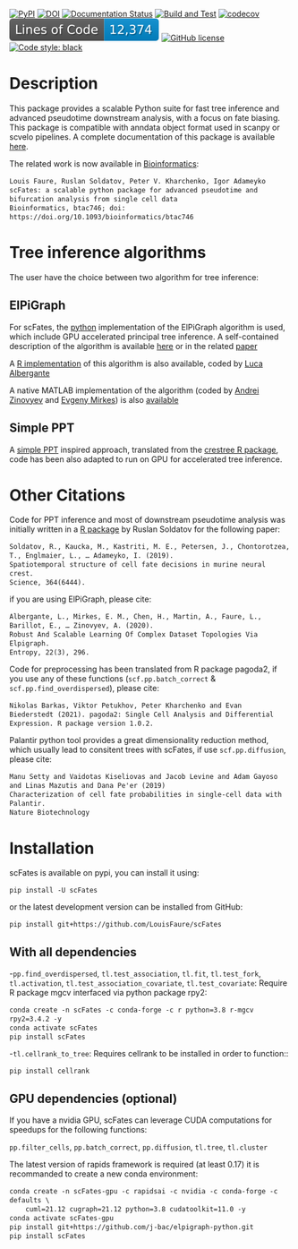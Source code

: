 [![PyPI](https://img.shields.io/pypi/v/scFates.svg)](https://pypi.python.org/pypi/scFates/)
[![DOI](https://img.shields.io/badge/DOI-10.1093/bioinformatics/btac746-blue)](https://doi.org/10.1093/bioinformatics/btac746)
[![Documentation Status](https://readthedocs.org/projects/scfates/badge/?version=latest)](https://scfates.readthedocs.io/en/latest/?badge=latest)
[![Build and Test](https://github.com/LouisFaure/scFates/actions/workflows/load_test_upload.yml/badge.svg)](https://github.com/LouisFaure/scFates/actions/workflows/load_test_upload.yml)
[![codecov](https://codecov.io/gh/LouisFaure/scFates/branch/master/graph/badge.svg)](https://codecov.io/gh/LouisFaure/scFates)
[![Line count](https://raw.githubusercontent.com/LouisFaure/scFates/linecount/badge.svg)](https://github.com/LouisFaure/scFates/tree/master/scFates)
[![GitHub license](https://img.shields.io/github/license/LouisFaure/scFates)](https://github.com/LouisFaure/scFates/blob/master/LICENSE)
[![Code style: black](https://img.shields.io/badge/code%20style-black-000000.svg)](https://github.com/psf/black)

Description
===========

This package provides a scalable Python suite for fast tree inference and advanced pseudotime downstream analysis, with a focus on fate biasing. This package is compatible with anndata object format used in scanpy or scvelo pipelines. A complete documentation of this package is available [here](https://scfates.readthedocs.io/en/latest).

The related work is now available in [Bioinformatics](https://doi.org/10.1093/bioinformatics/btac746):

    Louis Faure, Ruslan Soldatov, Peter V. Kharchenko, Igor Adameyko
    scFates: a scalable python package for advanced pseudotime and bifurcation analysis from single cell data
    Bioinformatics, btac746; doi: https://doi.org/10.1093/bioinformatics/btac746


Tree inference algorithms
=========================

The user have the choice between two algorithm for tree inference:

## ElPiGraph

For scFates, the [python](https://github.com/j-bac/elpigraph-python/) implementation of the ElPiGraph algorithm is used, which include GPU accelerated principal tree inference. A self-contained description of the algorithm is available [here](https://github.com/auranic/Elastic-principal-graphs/blob/master/ElPiGraph_Methods.pdf) or in the related [paper](https://www.mdpi.com/1099-4300/22/3/296)

A [R implementation](https://github.com/Albluca/ElPiGraph.R) of this algorithm is also available, coded by [Luca Albergante](https://github.com/Albluca)

A native MATLAB implementation of the algorithm (coded by [Andrei
Zinovyev](https://github.com/auranic/) and [Evgeny
Mirkes](https://github.com/Mirkes)) is also
[available](https://github.com/auranic/Elastic-principal-graphs)

## Simple PPT

A [simple PPT](https://www.acsu.buffalo.edu/~yijunsun/lab/Paper/simplePPT.pdf) inspired approach, translated from the [crestree R package](https://github.com/hms-dbmi/crestree), code has been also adapted to run on GPU for accelerated tree inference.

Other Citations
============

Code for PPT inference and most of downstream pseudotime analysis was initially written in a [R package](https://github.com/hms-dbmi/crestree) by Ruslan Soldatov for the following paper:

    Soldatov, R., Kaucka, M., Kastriti, M. E., Petersen, J., Chontorotzea, T., Englmaier, L., … Adameyko, I. (2019).
    Spatiotemporal structure of cell fate decisions in murine neural crest.
    Science, 364(6444).

if you are using ElPiGraph, please cite:

    Albergante, L., Mirkes, E. M., Chen, H., Martin, A., Faure, L., Barillot, E., … Zinovyev, A. (2020).
    Robust And Scalable Learning Of Complex Dataset Topologies Via Elpigraph.
    Entropy, 22(3), 296.

Code for preprocessing has been translated from R package pagoda2, if you use any of these functions (`scf.pp.batch_correct` & `scf.pp.find_overdispersed`), please cite:

    Nikolas Barkas, Viktor Petukhov, Peter Kharchenko and Evan
    Biederstedt (2021). pagoda2: Single Cell Analysis and Differential
    Expression. R package version 1.0.2.

Palantir python tool provides a great dimensionality reduction method, which usually lead to consitent trees with scFates, if use `scf.pp.diffusion`, please cite:

    Manu Setty and Vaidotas Kiseliovas and Jacob Levine and Adam Gayoso and Linas Mazutis and Dana Pe'er (2019)
    Characterization of cell fate probabilities in single-cell data with Palantir.
    Nature Biotechnology

Installation
============

scFates is available on pypi, you can install it using:

    pip install -U scFates

or the latest development version can be installed from GitHub:

    pip install git+https://github.com/LouisFaure/scFates

With all dependencies
---------------------

-`pp.find_overdispersed`, `tl.test_association`, `tl.fit`, `tl.test_fork`, `tl.activation`, `tl.test_association_covariate`, `tl.test_covariate`: Require R package mgcv interfaced via python package rpy2:

    conda create -n scFates -c conda-forge -c r python=3.8 r-mgcv rpy2=3.4.2 -y
    conda activate scFates
    pip install scFates

-`tl.cellrank_to_tree`: Requires cellrank to be installed in order to function::

    pip install cellrank



GPU dependencies (optional)
---------------------------

If you have a nvidia GPU, scFates can leverage CUDA computations for speedups for the following functions:

`pp.filter_cells`, `pp.batch_correct`, `pp.diffusion`, `tl.tree`, `tl.cluster`

The latest version of rapids framework is required (at least 0.17) it is recommanded to create a new conda environment:

    conda create -n scFates-gpu -c rapidsai -c nvidia -c conda-forge -c defaults \
        cuml=21.12 cugraph=21.12 python=3.8 cudatoolkit=11.0 -y
    conda activate scFates-gpu
    pip install git+https://github.com/j-bac/elpigraph-python.git
    pip install scFates
